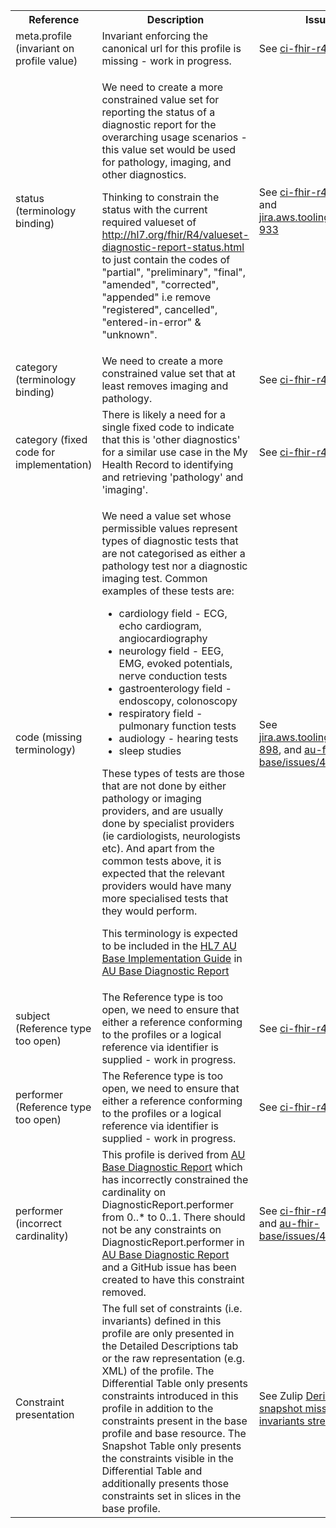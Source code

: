 <table class="list" width="100%">
<tbody>
  <tr>
    <th>Reference</th>
    <th>Description</th>
    <th>Issue No.</th>
  </tr>
    <tr>
    <td>meta.profile (invariant on profile value)</td>
    <td>Invariant enforcing the canonical url for this profile is missing - work in progress.</td>
    <td>See <a href="https://github.com/AuDigitalHealth/ci-fhir-r4/issues/44">ci-fhir-r4/issues/44</a></td>
   </tr>
   <tr>
    <td>status (terminology binding)</td>
    <td><p>We need to create a more constrained value set for reporting the status of a diagnostic report for the overarching usage scenarios - this value set would be used for pathology, imaging, and other diagnostics.</p>
        <p>Thinking to constrain the status with the current required valueset of <a href="http://hl7.org/fhir/R4/valueset-diagnostic-report-status.html">http://hl7.org/fhir/R4/valueset-diagnostic-report-status.html</a> to just contain the codes of "partial", "preliminary", "final", "amended", "corrected", "appended" i.e remove "registered", cancelled", "entered-in-error" & "unknown".</p></td>
    <td>See <a href="https://github.com/AuDigitalHealth/ci-fhir-r4/issues/44">ci-fhir-r4/issues/44</a>, and <a href="https://jira.aws.tooling/browse/FTR-933">jira.aws.tooling/browse/FTR-933</a></td>
   </tr>
   <tr>
    <td>category (terminology binding)</td>
    <td>We need to create a more constrained value set that at least removes imaging and pathology.</td>
    <td>See <a href="https://github.com/AuDigitalHealth/ci-fhir-r4/issues/42">ci-fhir-r4/issues/42</a></td>
   </tr> 
   <tr>
    <td>category (fixed code for implementation)</td>
    <td>There is likely a need for a single fixed code to indicate that this is 'other diagnostics' for a similar use case in the My Health Record to identifying and retrieving 'pathology' and 'imaging'.</td>
    <td>See <a href="https://github.com/AuDigitalHealth/ci-fhir-r4/issues/42">ci-fhir-r4/issues/42</a></td>
   </tr> 
    <tr>
    <td>code (missing terminology)</td>
    <td><p>We need a value set whose permissible values represent types of diagnostic tests that are not categorised as either a pathology test nor a diagnostic imaging test. Common examples of these tests are:</p>
        <ul>
            <li>cardiology field - ECG, echo cardiogram, angiocardiography</li>
            <li>neurology field - EEG, EMG, evoked potentials, nerve conduction tests</li>
            <li>gastroenterology field - endoscopy, colonoscopy</li>
            <li>respiratory field - pulmonary function tests</li>
            <li>audiology - hearing tests</li>
            <li>sleep studies</li>
        </ul>
        <p>These types of tests are those that are not done by either pathology or imaging providers, and are usually done by specialist providers (ie cardiologists, neurologists etc). And apart from the common tests above, it is expected that the relevant providers would have many more specialised tests that they would perform.</p>
        <p> This terminology is expected to be included in the <a href="http://build.fhir.org/ig/hl7au/au-fhir-base/index.html">HL7 AU Base Implementation Guide</a> in <a href="http://build.fhir.org/ig/hl7au/au-fhir-base/StructureDefinition-au-diagnosticreport.html">AU Base Diagnostic Report</a></p></td>
    <td>See <a href="https://jira.aws.tooling/browse/FTR-898">jira.aws.tooling/browse/FTR-898</a>, and <a href="https://github.com/hl7au/au-fhir-base/issues/402">au-fhir-base/issues/402</a></td>
   </tr>
   <tr>
    <td>subject (Reference type too open)</td>
    <td>The Reference type is too open, we need to ensure that either a reference conforming to the profiles or a logical reference via identifier is supplied - work in progress.</td>
    <td>See <a href="https://github.com/AuDigitalHealth/ci-fhir-r4/issues/44">ci-fhir-r4/issues/44</a></td>
   </tr>
   <tr>
    <td>performer (Reference type too open)</td>
    <td>The Reference type is too open, we need to ensure that either a reference conforming to the profiles or a logical reference via identifier is supplied - work in progress.</td>
    <td>See <a href="https://github.com/AuDigitalHealth/ci-fhir-r4/issues/44">ci-fhir-r4/issues/44</a></td>
   </tr>
   <tr>
    <td>performer (incorrect cardinality)</td>
    <td>This profile is derived from <a href="http://build.fhir.org/ig/hl7au/au-fhir-base/StructureDefinition-au-diagnosticreport.html">AU Base Diagnostic Report</a> which has incorrectly constrained the cardinality on DiagnosticReport.performer from 0..* to 0..1. There should not be any constraints on DiagnosticReport.performer in <a href="http://build.fhir.org/ig/hl7au/au-fhir-base/StructureDefinition-au-diagnosticreport.html">AU Base Diagnostic Report</a> and a GitHub issue has been created to have this constraint removed.</td>
    <td>See <a href="https://github.com/AuDigitalHealth/ci-fhir-r4/issues/44">ci-fhir-r4/issues/44</a>, and <a href="https://github.com/hl7au/au-fhir-base/issues/411">au-fhir-base/issues/411</a></td>
   </tr>
   <tr>
    <td>Constraint presentation</td>
    <td>The full set of constraints (i.e. invariants) defined in this profile are only presented in the Detailed Descriptions tab or the raw representation (e.g. XML) of the profile. The Differential Table only presents constraints introduced in this profile in addition to the constraints present in the base profile and base resource. The Snapshot Table only presents the constraints visible in the Differential Table and additionally presents those constraints set in slices in the base profile.</td>
    <td>See Zulip <a href="https://chat.fhir.org/#narrow/stream/179252-IG-creation/topic/Derived.20profile.20snapshot.20missing.20upstream.20invariants">Derived profile snapshot missing upstream invariants stream</a></td>
   </tr>   
</tbody>
</table>

